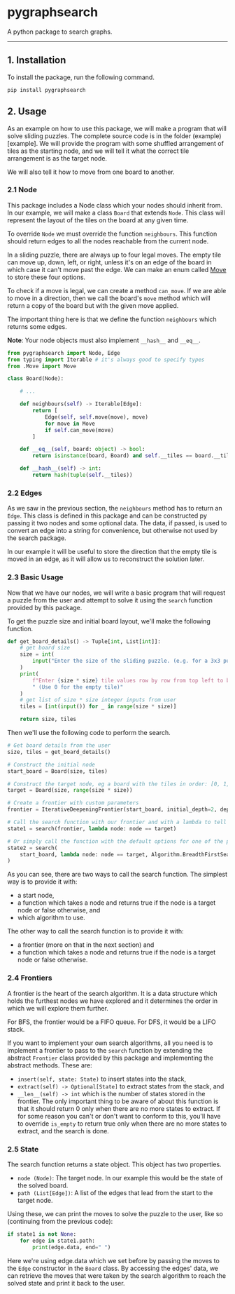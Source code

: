 # pygraphsearch

A python package to search graphs.

---

## 1. Installation

To install the package, run the following command.

```
pip install pygraphsearch
```

## 2. Usage

As an example on how to use this package, we will make a program that will solve sliding puzzles. The complete source code is in the folder (example)[example]. We will provide the program with some shuffled arrangement of tiles as the starting node, and we will tell it what the correct tile arrangement is as the target node.

We will also tell it how to move from one board to another.

### 2.1 Node

This package includes a Node class which your nodes should inherit from. In our example, we will make a class `Board` that extends `Node`. This class will represent the layout of the tiles on the board at any given time.

To override `Node` we must override the function `neighbours`. This function should return edges to all the nodes reachable from the current node.

In a sliding puzzle, there are always up to four legal moves. The empty tile can move up, down, left, or right, unless it's on an edge of the board in which case it can't move past the edge. We can make an enum called [Move](example/Move.py) to store these four options.

To check if a move is legal, we can create a method `can_move`. If we are able to move in a direction, then we call the board's `move` method which will return a copy of the board but with the given move applied.

The important thing here is that we define the function `neighbours` which returns some edges.

**Note**: Your node objects must also implement `__hash__` and `__eq__`.

```py
from pygraphsearch import Node, Edge
from typing import Iterable # it's always good to specify types
from .Move import Move

class Board(Node):

	# ...

	def neighbours(self) -> Iterable[Edge]:
		return [
			Edge(self, self.move(move), move)
			for move in Move
			if self.can_move(move)
		]

	def __eq__(self, board: object) -> bool:
		return isinstance(board, Board) and self.__tiles == board.__tiles

	def __hash__(self) -> int:
		return hash(tuple(self.__tiles))
```

### 2.2 Edges

As we saw in the previous section, the `neighbours` method has to return an `Edge`. This class is defined in this package and can be constructed py passing it two nodes and some optional data. The data, if passed, is used to convert an edge into a string for convenience, but otherwise not used by the search package.

In our example it will be useful to store the direction that the empty tile is moved in an edge, as it will allow us to reconstruct the solution later.

### 2.3 Basic Usage

Now that we have our nodes, we will write a basic program that will request a puzzle from the user and attempt to solve it using the `search` function provided by this package.

To get the puzzle size and initial board layout, we'll make the following function.

```py
def get_board_details() -> Tuple[int, List[int]]:
	# get board size
	size = int(
		input("Enter the size of the sliding puzzle. (e.g. for a 3x3 puzzle enter 3): ")
	)
	print(
		f"Enter {size * size} tile values row by row from top left to bottom right."
		" (Use 0 for the empty tile)"
	)
	# get list of size * size integer inputs from user
	tiles = [int(input()) for _ in range(size * size)]

	return size, tiles
```

Then we'll use the following code to perform the search.

```py
# Get board details from the user
size, tiles = get_board_details()

# Construct the initial node
start_board = Board(size, tiles)

# Construct the target node, eg a board with the tiles in order: [0, 1, 2, 3, 4, 5, 6, 7, 8, 9]
target = Board(size, range(size * size))

# Create a frontier with custom parameters
frontier = IterativeDeepeningFrontier(start_board, initial_depth=2, depth_step=2)

# Call the search function with our frontier and with a lambda to tell it that a node is a target if it is equal to `target`
state1 = search(frontier, lambda node: node == target)

# Or simply call the function with the default options for one of the predefined algorithms
state2 = search(
	start_board, lambda node: node == target, Algorithm.BreadthFirstSearch # (DFS would take forever for this problem)
)
```

As you can see, there are two ways to call the search function. The simplest way is to provide it with:

-   a start node,
-   a function which takes a node and returns true if the node is a target node or false otherwise, and
-   which algorithm to use.

The other way to call the search function is to provide it with:

-   a frontier (more on that in the next section) and
-   a function which takes a node and returns true if the node is a target node or false otherwise.

### 2.4 Frontiers

A frontier is the heart of the search algorithm. It is a data structure which holds the furthest nodes we have explored and it determines the order in which we will explore them further.

For BFS, the frontier would be a FIFO queue. For DFS, it would be a LIFO stack.

If you want to implement your own search algorithms, all you need is to implement a frontier to pass to the `search` function by extending the abstract `Frontier` class provided by this package and implementing the abstract methods. These are:

-   `insert(self, state: State)` to insert states into the stack,
-   `extract(self) -> Optional[State]` to extract states from the stack, and
-   `__len__(self) -> int` which is the number of states stored in the frontier. The only important thing to be aware of about this function is that it should return 0 only when there are no more states to extract. If for some reason you can't or don't want to conform to this, you'll have to override `is_empty` to return true only when there are no more states to extract, and the search is done.

### 2.5 State

The search function returns a state object. This object has two properties.

-   `node (Node)`: The target node. In our example this would be the state of the solved board.
-   `path (List[Edge])`: A list of the edges that lead from the start to the target node.

Using these, we can print the moves to solve the puzzle to the user, like so (continuing from the previous code):

```py
if state1 is not None:
	for edge in state1.path:
		print(edge.data, end=" ")
```

Here we're using edge.data which we set before by passing the moves to the `Edge` constructor in the `Board` class. By accessing the edges' data, we can retrieve the moves that were taken by the search algorithm to reach the solved state and print it back to the user.
